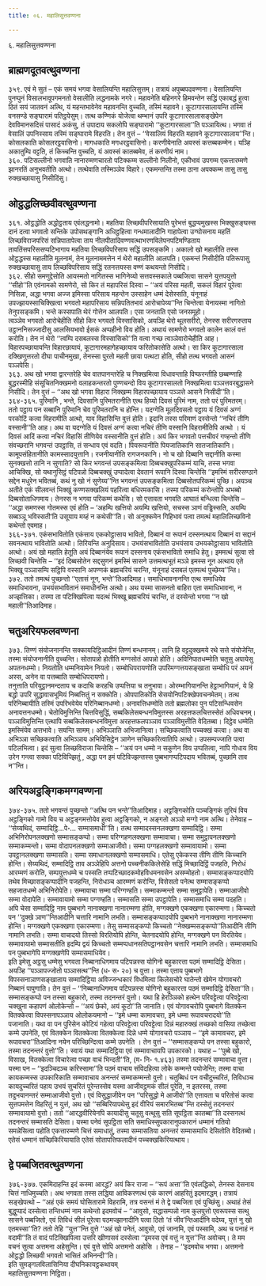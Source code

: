 ```yaml
---
title: ०६. महालिसुत्तवण्णना

---
```

६. महालिसुत्तवण्णना  


## ब्राह्मणदूतवत्थुवण्णना

३५९. एवं मे सुतं – एकं समयं भगवा वेसालियन्ति महालिसुत्तम्। तत्रायं अपुब्बपदवण्णना। वेसालियन्ति पुनप्पुनं विसालभावूपगमनतो वेसालीति लद्धनामके नगरे। महावनेति बहिनगरे हिमवन्तेन सद्धिं एकाबद्धं हुत्वा ठितं सयं जातवनं अत्थि, यं महन्तभावेनेव महावनन्ति वुच्चति, तस्मिं महावने। कूटागारसालायन्ति तस्मिं वनसण्डे सङ्घारामं पतिट्ठपेसुम्। तत्थ कण्णिकं योजेत्वा थम्भानं उपरि कूटागारसालासङ्खेपेन देवविमानसदिसं पासादं अकंसु, तं उपादाय सकलोपि सङ्घारामो ‘‘कूटागारसाला’’ति पञ्ञायित्थ। भगवा तं वेसालिं उपनिस्साय तस्मिं सङ्घारामे विहरति। तेन वुत्तं – ‘‘वेसालियं विहरति महावने कूटागारसालाय’’न्ति। कोसलकाति कोसलरट्ठवासिनो। मागधकाति मगधरट्ठवासिनो। करणीयेनाति अवस्सं कत्तब्बकम्मेन। यञ्हि अकातुम्पि वट्टति, तं किच्चन्ति वुच्चति, यं अवस्सं कातब्बमेव, तं करणीयं नाम।  
३६०. पटिसल्लीनो भगवाति नानारम्मणचारतो पटिक्कम्म सल्लीनो निलीनो, एकीभावं उपगम्म एकत्तारम्मणे झानरतिं अनुभवतीति अत्थो। तत्थेवाति तस्मिञ्ञेव विहारे। एकमन्तन्ति तस्मा ठाना अपक्कम्म तासु तासु रुक्खच्छायासु निसीदिंसु।  


## ओट्ठद्धलिच्छवीवत्थुवण्णना

३६१. ओट्ठद्धोति अद्धोट्ठताय एवंलद्धनामो। महतिया लिच्छवीपरिसायाति पुरेभत्तं बुद्धप्पमुखस्स भिक्खुसङ्घस्स दानं दत्वा भगवतो सन्तिके उपोसथङ्गानि अधिट्ठहित्वा गन्धमालादीनि गाहापेत्वा उग्घोसनाय महतिं लिच्छविराजपरिसं सन्निपातापेत्वा ताय नीलपीतादिवण्णवत्थाभरणविलेपनपटिमण्डिताय तावतिंसपरिससप्पटिभागाय महतिया लिच्छविपरिसाय सद्धिं उपसङ्कमि। अकालो खो महालीति तस्स ओट्ठद्धस्स महालीति मूलनामं, तेन मूलनाममत्तेन नं थेरो महालीति आलपति। एकमन्तं निसीदीति पतिरूपासु रुक्खच्छायासु ताय लिच्छविपरिसाय सद्धिं रतनत्तयस्स वण्णं कथयन्तो निसीदि।  
३६२. सीहो समणुद्देसोति आयस्मतो नागितस्स भागिनेय्यो सत्तवस्सकाले पब्बजित्वा सासने युत्तपयुत्तो ‘‘सीहो’’ति एवंनामको सामणेरो, सो किर तं महापरिसं दिस्वा – ‘‘अयं परिसा महती, सकलं विहारं पूरेत्वा निसिन्ना, अद्धा भगवा अज्ज इमिस्सा परिसाय महन्तेन उस्साहेन धम्मं देसेस्सति, यंनूनाहं उपज्झायस्साचिक्खित्वा भगवतो महापरिसाय सन्निपतितभावं आरोचापेय्य’’न्ति चिन्तेत्वा येनायस्मा नागितो तेनुपसङ्कमि। भन्ते कस्सपाति थेरं गोत्तेन आलपति। एसा जनताति एसो जनसमूहो।  
त्वञ्ञेव भगवतो आरोचेहीति सीहो किर भगवतो विस्सासिको, अयञ्हि थेरो थूलसरीरो, तेनस्स सरीरगरुताय उट्ठाननिसज्जादीसु आलसियभावो ईसकं अप्पहीनो विय होति। अथायं सामणेरो भगवतो कालेन कालं वत्तं करोति। तेन नं थेरो ‘‘त्वम्पि दसबलस्स विस्सासिको’’ति वत्वा गच्छ त्वञ्ञेवारोचेहीति आह। विहारपच्छायायन्ति विहारछायायं, कूटागारमहागेहच्छायाय फरितोकासेति अत्थो। सा किर कूटागारसाला दक्खिणुत्तरतो दीघा पाचीनमुखा, तेनस्सा पुरतो महती छाया पत्थटा होति, सीहो तत्थ भगवतो आसनं पञ्ञपेसि।  
३६३. अथ खो भगवा द्वारन्तरेहि चेव वातपानन्तरेहि च निक्खमित्वा विधावन्ताहि विप्फरन्तीहि छब्बण्णाहि बुद्धरस्मीहि संसूचितनिक्खमनो वलाहकन्तरतो पुण्णचन्दो विय कूटागारसालतो निक्खमित्वा पञ्ञत्तवरबुद्धासने निसीदि। तेन वुत्तं – ‘‘अथ खो भगवा विहारा निक्खम्म विहारपच्छायाय पञ्ञत्ते आसने निसीदी’’ति।  
३६४-३६५. पुरिमानि , भन्ते, दिवसानि पुरिमतरानीति एत्थ हिय्यो दिवसं पुरिमं नाम, ततो परं पुरिमतरम्। ततो पट्ठाय पन सब्बानि पुरिमानि चेव पुरिमतरानि च होन्ति। यदग्गेति मूलदिवसतो पट्ठाय यं दिवसं अग्गं परकोटिं कत्वा विहरामीति अत्थो, याव विहासिन्ति वुत्तं होति। इदानि तस्स परिमाणं दस्सेन्तो ‘‘नचिरं तीणि वस्सानी’’ति आह। अथ वा यदग्गेति यं दिवसं अग्गं कत्वा नचिरं तीणि वस्सानि विहरामीतिपि अत्थो । यं दिवसं आदिं कत्वा नचिरं विहासिं तीणियेव वस्सानीति वुत्तं होति। अयं किर भगवतो पत्तचीवरं गण्हन्तो तीणि संवच्छरानि भगवन्तं उपट्ठासि, तं सन्धाय एवं वदति। पियरूपानीति पियजातिकानि सातजातिकानि। कामूपसंहितानीति कामस्सादयुत्तानि। रजनीयानीति रागजनकानि। नो च खो दिब्बानि सद्दानीति कस्मा सुनक्खत्तो तानि न सुणाति? सो किर भगवन्तं उपसङ्कमित्वा दिब्बचक्खुपरिकम्मं याचि, तस्स भगवा आचिक्खि, सो यथानुसिट्ठं पटिपन्नो दिब्बचक्खुं उप्पादेत्वा देवतानं रूपानि दिस्वा चिन्तेसि ‘‘इमस्मिं सरीरसण्ठाने सद्देन मधुरेन भवितब्बं, कथं नु खो नं सुणेय्य’’न्ति भगवन्तं उपसङ्कमित्वा दिब्बसोतपरिकम्मं पुच्छि। अयञ्च अतीते एकं सीलवन्तं भिक्खुं कण्णसक्खलियं पहरित्वा बधिरमकासि। तस्मा परिकम्मं करोन्तोपि अभब्बो दिब्बसोताधिगमाय। तेनस्स न भगवा परिकम्मं कथेसि। सो एत्तावता भगवति आघातं बन्धित्वा चिन्तेसि – ‘‘अद्धा समणस्स गोतमस्स एवं होति – ‘अहम्पि खत्तियो अयम्पि खत्तियो, सचस्स ञाणं वड्ढिस्सति, अयम्पि सब्बञ्ञू भविस्सती’ति उसूयाय मय्हं न कथेसी’’ति। सो अनुक्कमेन गिहिभावं पत्वा तमत्थं महालिलिच्छविनो कथेन्तो एवमाह।  
३६६-३७१. एकंसभावितोति एकंसाय एककोट्ठासाय भावितो, दिब्बानं वा रूपानं दस्सनत्थाय दिब्बानं वा सद्दानं सवनत्थाय भावितोति अत्थो। तिरियन्ति अनुदिसाय। उभयंसभावितोति उभयंसाय उभयकोट्ठासाय भावितोति अत्थो। अयं खो महालि हेतूति अयं दिब्बानंयेव रूपानं दस्सनाय एकंसभावितो समाधि हेतु। इममत्थं सुत्वा सो लिच्छवी चिन्तेसि – ‘‘इदं दिब्बसोतेन सद्दसुणनं इमस्मिं सासने उत्तमत्थभूतं मञ्ञे इमस्स नून अत्थाय एते भिक्खू पञ्ञासम्पि सट्ठिपि वस्सानि अपण्णकं ब्रह्मचरियं चरन्ति, यंनूनाहं दसबलं एतमत्थं पुच्छेय्य’’न्ति।  
३७२. ततो तमत्थं पुच्छन्तो ‘‘एतासं नून, भन्ते’’तिआदिमाह। समाधिभावनानन्ति एत्थ समाधियेव समाधिभावना, उभयंसभावितानं समाधीनन्ति अत्थो। अथ यस्मा सासनतो बाहिरा एता समाधिभावना, न अज्झत्तिका। तस्मा ता पटिक्खिपित्वा यदत्थं भिक्खू ब्रह्मचरियं चरन्ति, तं दस्सेन्तो भगवा ‘‘न खो महाली’’तिआदिमाह।  


## चतुअरियफलवण्णना

३७३. तिण्णं संयोजनानन्ति सक्कायदिट्ठिआदीनं तिण्णं बन्धनानम्। तानि हि वट्टदुक्खमये रथे सत्ते संयोजेन्ति, तस्मा संयोजनानीति वुच्चन्ति। सोतापन्नो होतीति मग्गसोतं आपन्नो होति। अविनिपातधम्मोति चतूसु अपायेसु अपतनधम्मो। नियतोति धम्मनियामेन नियतो। सम्बोधिपरायणोति उपरिमग्गत्तयसङ्खाता सम्बोधि परं अयनं अस्स, अनेन वा पत्तब्बाति सम्बोधिपरायणो।  
तनुत्ताति परियुट्ठानमन्दताय च कदाचि करहचि उप्पत्तिया च तनुभावा। ओरम्भागियानन्ति हेट्ठाभागियानं, ये हि बद्धो उपरि सुद्धावासभूमियं निब्बत्तितुं न सक्कोति। ओपपातिकोति सेसयोनिपटिक्खेपवचनमेतम्। तत्थ परिनिब्बायीति तस्मिं उपरिभवेयेव परिनिब्बानधम्मो। अनावत्तिधम्मोति ततो ब्रह्मलोका पुन पटिसन्धिवसेन अनावत्तनधम्मो। चेतोविमुत्तिन्ति चित्तविसुद्धिं, सब्बकिलेसबन्धनविमुत्तस्स अरहत्तफलचित्तस्सेतं अधिवचनम्। पञ्ञाविमुत्तिन्ति एत्थापि सब्बकिलेसबन्धनविमुत्ता अरहत्तफलपञ्ञाव पञ्ञाविमुत्तीति वेदितब्बा। दिट्ठेव धम्मेति इमस्मिंयेव अत्तभावे। सयन्ति सामम्। अभिञ्ञाति अभिजानित्वा। सच्छिकत्वाति पच्चक्खं कत्वा। अथ वा अभिञ्ञा सच्छिकत्वाति अभिञ्ञाय अभिविसिट्ठेन ञाणेन सच्छिकरित्वातिपि अत्थो। उपसम्पज्जाति पत्वा पटिलभित्वा। इदं सुत्वा लिच्छविराजा चिन्तेसि – ‘‘अयं पन धम्मो न सकुणेन विय उप्पतित्वा, नापि गोधाय विय उरेन गन्त्वा सक्का पटिविज्झितुं , अद्धा पन इमं पटिविज्झन्तस्स पुब्बभागप्पटिपदाय भवितब्बं, पुच्छामि ताव न’’न्ति।  


## अरियअट्ठङ्गिकमग्गवण्णना

३७४-३७५. ततो भगवन्तं पुच्छन्तो ‘‘अत्थि पन भन्ते’’तिआदिमाह। अट्ठङ्गिकोति पञ्चङ्गिकं तुरियं विय अट्ठङ्गिको गामो विय च अट्ठङ्गमत्तोयेव हुत्वा अट्ठङ्गिको, न अङ्गतो अञ्ञो मग्गो नाम अत्थि। तेनेवाह – ‘‘सेय्यथिदं, सम्मादिट्ठि…पे॰… सम्मासमाधी’’ति। तत्थ सम्मादस्सनलक्खणा सम्मादिट्ठि। सम्मा अभिनिरोपनलक्खणो सम्मासङ्कप्पो। सम्मा परिग्गहणलक्खणा सम्मावाचा। सम्मा समुट्ठापनलक्खणो सम्माकम्मन्तो। सम्मा वोदापनलक्खणो सम्माआजीवो। सम्मा पग्गहलक्खणो सम्मावायामो। सम्मा उपट्ठानलक्खणा सम्मासति। सम्मा समाधानलक्खणो सम्मासमाधि। एतेसु एकेकस्स तीणि तीणि किच्चानि होन्ति। सेय्यथिदं, सम्मादिट्ठि ताव अञ्ञेहिपि अत्तनो पच्चनीककिलेसेहि सद्धिं मिच्छादिट्ठिं पजहति, निरोधं आरम्मणं करोति, सम्पयुत्तधम्मे च पस्सति तप्पटिच्छादकमोहविधमनवसेन असम्मोहतो। सम्मासङ्कप्पादयोपि तथेव मिच्छासङ्कप्पादीनि पजहन्ति, निरोधञ्च आरम्मणं करोन्ति, विसेसतो पनेत्थ सम्मासङ्कप्पो सहजातधम्मे अभिनिरोपेति। सम्मावाचा सम्मा परिग्गण्हति। सम्माकम्मन्तो सम्मा समुट्ठापेति। सम्माआजीवो सम्मा वोदापेति। सम्मावायामो सम्मा पग्गण्हति। सम्मासति सम्मा उपट्ठापेति। सम्मासमाधि सम्मा पदहति।  
अपि चेसा सम्मादिट्ठि नाम पुब्बभागे नानाक्खणा नानारम्मणा होति, मग्गक्खणे एकक्खणा एकारम्मणा। किच्चतो पन ‘‘दुक्खे ञाण’’न्तिआदीनि चत्तारि नामानि लभति। सम्मासङ्कप्पादयोपि पुब्बभागे नानाक्खणा नानारम्मणा होन्ति। मग्गक्खणे एकक्खणा एकारम्मणा। तेसु सम्मासङ्कप्पो किच्चतो ‘‘नेक्खम्मसङ्कप्पो’’तिआदीनि तीणि नामानि लभति। सम्मा वाचादयो तिस्सो विरतियोपि होन्ति, चेतनादयोपि होन्ति, मग्गक्खणे पन विरतियेव। सम्मावायामो सम्मासतीति इदम्पि द्वयं किच्चतो सम्मप्पधानसतिपट्ठानवसेन चत्तारि नामानि लभति। सम्मासमाधि पन पुब्बभागेपि मग्गक्खणेपि सम्मासमाधियेव।  
इति इमेसु अट्ठसु धम्मेसु भगवता निब्बानाधिगमाय पटिपन्नस्स योगिनो बहुकारत्ता पठमं सम्मादिट्ठि देसिता। अयञ्हि ‘‘पञ्ञापज्जोतो पञ्ञासत्थ’’न्ति (ध॰ स॰ २०) च वुत्ता। तस्मा एताय पुब्बभागे विपस्सनाञाणसङ्खाताय सम्मादिट्ठिया अविज्जन्धकारं विधमित्वा किलेसचोरे घातेन्तो खेमेन योगावचरो निब्बानं पापुणाति। तेन वुत्तं – ‘‘निब्बानाधिगमाय पटिपन्नस्स योगिनो बहुकारत्ता पठमं सम्मादिट्ठि देसिता’’ति।  
सम्मासङ्कप्पो पन तस्सा बहुकारो, तस्मा तदनन्तरं वुत्तो। यथा हि हेरञ्ञिको हत्थेन परिवट्टेत्वा परिवट्टेत्वा चक्खुना कहापणं ओलोकेन्तो – ‘‘अयं छेको, अयं कूटो’’ति जानाति। एवं योगावचरोपि पुब्बभागे वितक्केन वितक्केत्वा विपस्सनापञ्ञाय ओलोकयमानो – ‘‘इमे धम्मा कामावचरा, इमे धम्मा रूपावचरादयो’’ति पजानाति। यथा वा पन पुरिसेन कोटियं गहेत्वा परिवट्टेत्वा परिवट्टेत्वा दिन्नं महारुक्खं तच्छको वासिया तच्छेत्वा कम्मे उपनेति, एवं वितक्केन वितक्केत्वा वितक्केत्वा दिन्ने धम्मे योगावचरो पञ्ञाय – ‘‘इमे कामावचरा, इमे रूपावचरा’’तिआदिना नयेन परिच्छिन्दित्वा कम्मे उपनेति । तेन वुत्तं – ‘‘सम्मासङ्कप्पो पन तस्सा बहुकारो, तस्मा तदनन्तरं वुत्तो’’ति। स्वायं यथा सम्मादिट्ठिया एवं सम्मावाचायपि उपकारको। यथाह – ‘‘पुब्बे खो, विसाख, वितक्केत्वा विचारेत्वा पच्छा वाचं भिन्दती’’ति, (म॰ नि॰ १.४६३) तस्मा तदनन्तरं सम्मावाचा वुत्ता।  
यस्मा पन – ‘‘इदञ्चिदञ्च करिस्सामा’’ति पठमं वाचाय संविदहित्वा लोके कम्मन्ते पयोजेन्ति; तस्मा वाचा कायकम्मस्स उपकारिकाति सम्मावाचाय अनन्तरं सम्माकम्मन्तो वुत्तो। चतुब्बिधं पन वचीदुच्चरितं, तिविधञ्च कायदुच्चरितं पहाय उभयं सुचरितं पूरेन्तस्सेव यस्मा आजीवट्ठमकं सीलं पूरेति, न इतरस्स, तस्मा तदुभयानन्तरं सम्माआजीवो वुत्तो। एवं विसुद्धाजीवेन पन ‘‘परिसुद्धो मे आजीवो’’ति एत्तावता च परितोसं कत्वा सुत्तपमत्तेन विहरितुं न युत्तं, अथ खो ‘‘सब्बिरियापथेसु इदं वीरियं समारभितब्ब’’न्ति दस्सेतुं तदनन्तरं सम्मावायामो वुत्तो। ततो ‘‘आरद्धवीरियेनपि कायादीसु चतूसु वत्थूसु सति सूपट्ठिता कातब्बा’’ति दस्सनत्थं तदनन्तरं सम्मासति देसिता। यस्मा पनेवं सूपट्ठिता सति समाधिस्सुपकारानुपकारानं धम्मानं गतियो समन्नेसित्वा पहोति एकत्तारम्मणे चित्तं समाधातुं, तस्मा सम्मासतिया अनन्तरं सम्मासमाधि देसितोति वेदितब्बो। एतेसं धम्मानं सच्छिकिरियायाति एतेसं सोतापत्तिफलादीनं पच्चक्खकिरियत्थाय।  


## द्वे पब्बजितवत्थुवण्णना

३७६-३७७. एकमिदाहन्ति इदं कस्मा आरद्धं? अयं किर राजा – ‘‘रूपं अत्ता’’ति एवंलद्धिको, तेनस्स देसनाय चित्तं नाधिमुच्चति। अथ भगवता तस्स लद्धिया आविकरणत्थं एकं कारणं आहरितुं इदमारद्धम्। तत्रायं सङ्खेपत्थो – ‘‘अहं एकं समयं घोसितारामे विहरामि, तत्र वसन्तं मं ते द्वे पब्बजिता एवं पुच्छिंसु। अथाहं तेसं बुद्धुप्पादं दस्सेत्वा तन्तिधम्मं नाम कथेन्तो इदमवोचं – ‘‘आवुसो, सद्धासम्पन्नो नाम कुलपुत्तो एवरूपस्स सत्थु सासने पब्बजितो, एवं तिविधं सीलं पूरेत्वा पठमज्झानादीनि पत्वा ठितो ‘तं जीव’न्तिआदीनि वदेय्य, युत्तं नु खो एतमस्सा’’ति? ततो तेहि ‘‘युत्त’’न्ति वुत्ते ‘‘अहं खो पनेतं, आवुसो, एवं जानामि, एवं पस्सामि, अथ च पनाहं न वदामी’’ति तं वादं पटिक्खिपित्वा उत्तरि खीणासवं दस्सेत्वा ‘‘इमस्स एवं वत्तुं न युत्त’’न्ति अवोचम्। ते मम वचनं सुत्वा अत्तमना अहेसुन्ति। एवं वुत्ते सोपि अत्तमनो अहोसि । तेनाह – ‘‘इदमवोच भगवा। अत्तमनो ओट्ठद्धो लिच्छवी भगवतो भासितं अभिनन्दी’’ति।  
इति सुमङ्गलविलासिनिया दीघनिकायट्ठकथायम्  
महालिसुत्तवण्णना निट्ठिता।  